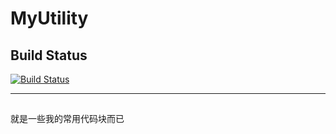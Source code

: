 # MyUtility
## Build Status
[![Build Status](https://travis-ci.org/uliian/MyUtility.svg?branch=master)](https://travis-ci.org/uliian/MyUtility)

***

## 

就是一些我的常用代码块而已
